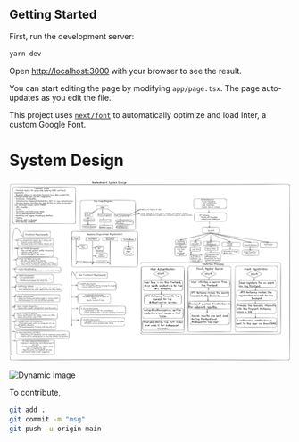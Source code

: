 ## Getting Started

First, run the development server:

```bash
yarn dev
```

Open [http://localhost:3000](http://localhost:3000) with your browser to see the result.

You can start editing the page by modifying `app/page.tsx`. The page auto-updates as you edit the file.

This project uses [`next/font`](https://nextjs.org/docs/basic-features/font-optimization) to automatically optimize and load Inter, a custom Google Font.

# System Design

![Image](images/light.png)

![Dynamic Image](PLACEHOLDER_IMAGE_PATH)

To contribute,

```bash
git add .
git commit -m "msg"
git push -u origin main
```
